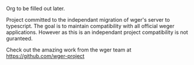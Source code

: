 Org to be filled out later.

Project committed to the independant migration of wger's server to typescript.  The goal is to maintain compatibility with all official weger applications.  However as this is an independant project compatibility is not guranteed.

Check out the amazing work from the wger team at https://github.com/wger-project
